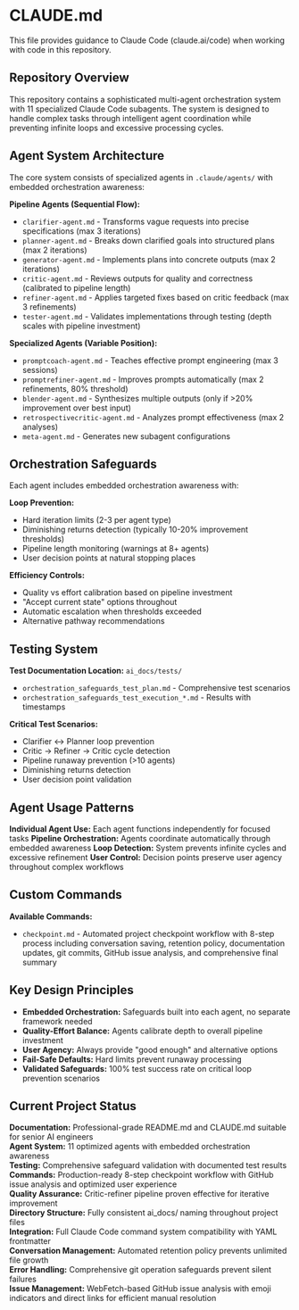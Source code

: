 # CLAUDE.md

This file provides guidance to Claude Code (claude.ai/code) when working with code in this repository.

## Repository Overview

This repository contains a sophisticated multi-agent orchestration system with 11 specialized Claude Code subagents. The system is designed to handle complex tasks through intelligent agent coordination while preventing infinite loops and excessive processing cycles.

## Agent System Architecture

The core system consists of specialized agents in `.claude/agents/` with embedded orchestration awareness:

**Pipeline Agents (Sequential Flow):**
- `clarifier-agent.md` - Transforms vague requests into precise specifications (max 3 iterations)
- `planner-agent.md` - Breaks down clarified goals into structured plans (max 2 iterations)  
- `generator-agent.md` - Implements plans into concrete outputs (max 2 iterations)
- `critic-agent.md` - Reviews outputs for quality and correctness (calibrated to pipeline length)
- `refiner-agent.md` - Applies targeted fixes based on critic feedback (max 3 refinements)
- `tester-agent.md` - Validates implementations through testing (depth scales with pipeline investment)

**Specialized Agents (Variable Position):**
- `promptcoach-agent.md` - Teaches effective prompt engineering (max 3 sessions)
- `promptrefiner-agent.md` - Improves prompts automatically (max 2 refinements, 80% threshold)
- `blender-agent.md` - Synthesizes multiple outputs (only if >20% improvement over best input)
- `retrospectivecritic-agent.md` - Analyzes prompt effectiveness (max 2 analyses)
- `meta-agent.md` - Generates new subagent configurations

## Orchestration Safeguards

Each agent includes embedded orchestration awareness with:

**Loop Prevention:**
- Hard iteration limits (2-3 per agent type)
- Diminishing returns detection (typically 10-20% improvement thresholds)
- Pipeline length monitoring (warnings at 8+ agents)
- User decision points at natural stopping places

**Efficiency Controls:**
- Quality vs effort calibration based on pipeline investment
- "Accept current state" options throughout
- Automatic escalation when thresholds exceeded
- Alternative pathway recommendations

## Testing System

**Test Documentation Location:** `ai_docs/tests/`
- `orchestration_safeguards_test_plan.md` - Comprehensive test scenarios
- `orchestration_safeguards_test_execution_*.md` - Results with timestamps

**Critical Test Scenarios:**
- Clarifier ↔ Planner loop prevention
- Critic → Refiner → Critic cycle detection
- Pipeline runaway prevention (>10 agents)
- Diminishing returns detection
- User decision point validation

## Agent Usage Patterns

**Individual Agent Use:** Each agent functions independently for focused tasks
**Pipeline Orchestration:** Agents coordinate automatically through embedded awareness
**Loop Detection:** System prevents infinite cycles and excessive refinement
**User Control:** Decision points preserve user agency throughout complex workflows

## Custom Commands

**Available Commands:**
- `checkpoint.md` - Automated project checkpoint workflow with 8-step process including conversation saving, retention policy, documentation updates, git commits, GitHub issue analysis, and comprehensive final summary

## Key Design Principles

- **Embedded Orchestration:** Safeguards built into each agent, no separate framework needed
- **Quality-Effort Balance:** Agents calibrate depth to overall pipeline investment  
- **User Agency:** Always provide "good enough" and alternative options
- **Fail-Safe Defaults:** Hard limits prevent runaway processing
- **Validated Safeguards:** 100% test success rate on critical loop prevention scenarios

## Current Project Status

**Documentation:** Professional-grade README.md and CLAUDE.md suitable for senior AI engineers  
**Agent System:** 11 optimized agents with embedded orchestration awareness  
**Testing:** Comprehensive safeguard validation with documented test results  
**Commands:** Production-ready 8-step checkpoint workflow with GitHub issue analysis and optimized user experience  
**Quality Assurance:** Critic-refiner pipeline proven effective for iterative improvement  
**Directory Structure:** Fully consistent ai_docs/ naming throughout project files  
**Integration:** Full Claude Code command system compatibility with YAML frontmatter  
**Conversation Management:** Automated retention policy prevents unlimited file growth  
**Error Handling:** Comprehensive git operation safeguards prevent silent failures  
**Issue Management:** WebFetch-based GitHub issue analysis with emoji indicators and direct links for efficient manual resolution